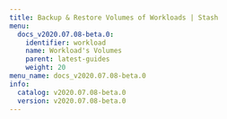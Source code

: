 ```yaml
---
title: Backup & Restore Volumes of Workloads | Stash
menu:
  docs_v2020.07.08-beta.0:
    identifier: workload
    name: Workload's Volumes
    parent: latest-guides
    weight: 20
menu_name: docs_v2020.07.08-beta.0
info:
  catalog: v2020.07.08-beta.0
  version: v2020.07.08-beta.0
---
```


